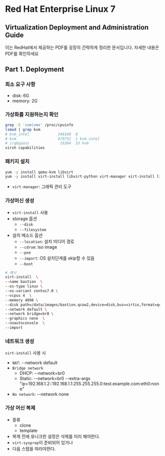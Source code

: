 # Red Hat Enterprise Linux 7 
## Virtualization Deployment and Administration Guide
이는 RedHat에서 제공하는 PDF를 굉장히 간략하게 정리한 문서입니다.
자세한 내용은 PDF를 확인하세요

## Part 1. Deployment
### 최소 요구 사항
- disk: 6G
- memory: 2G
### 가상화를 지원하는지 확인
```sh
grep -E 'svm|vmx' /proc/cpuinfo
lsmod | grep kvm
# kvm_intel             348160  8
# kvm                   970752  1 kvm_intel
# irqbypass              16384  33 kvm
virsh capabilities
```
### 패키지 설치
```sh
yum -y install qemu-kvm libvirt
yum -y install virt-install libvirt-python virt-manager virt-install libvirt-client 
```
- `virt-manager`: 그래픽 관리 도구
### 가상머신 생성
- `virt-install` 사용
- storage 옵션
  - `--disk`
  - `--filesystem`
- 설치 메소드 옵션
  - `--location`: 설치 미디어 경로
  - `--cdrom`: iso image 
  - `--pxe`
  - `--import`: OS 설치단계를 skip할 수 있음
  - `--boot`
```sh
# 예시
virt-install  \
--name bastion  \
--os-type linux \
--os-variant centos7.0 \
--vcpus 4  \
--memory 4096 \
--disk path=/data/images/bastion.qcow2,device=disk,bus=virtio,format=qcow2 \
--network default \
--network bridge=br0 \
--graphics none  \
--noautoconsole  \
--import
```
### 네트워크 생성
`virt-install` 사용 시
- `NAT`: --network default
- `Bridge network`
  - DHCP: --network=br0
  - Static: --network=br0 --extra-args "ip=192.168.1.2::192.168.1.1:255.255.255.0:test.example.com:eth0:none"
- `No network`: --network none
### 가상 머신 복제
- 종류
  - clone
  - template
- 복제 전에 유니크한 설정은 삭제를 미리 해야한다.
- `virt-sysprep`이 준비되어 있거나
- 다음 스텝을 따라야한다.
